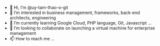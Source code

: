 - 👋 Hi, I’m @uy-tam-thao-o-git
- 👀 I’m interested in business management, frameworks, back-end architects, engineering
- 🌱 I’m currently learning Google Cloud, PHP language, Git, Javascript ...
- 💞️ I’m looking to collaborate on launching a virtual machine for enterprise management
- 📫 How to reach me ...

<!---
uy-tam-thao-o-git/uy-tam-thao-o-git is a ✨ special ✨ repository because its `README.md` (this file) appears on your GitHub profile.
You can click the Preview link to take a look at your changes.
--->
